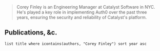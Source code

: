 >Corey Finley is an Engineering Manager at Catalyst Software in NYC. He's played a key role in implementing Auth0 over the past three years, ensuring the security and reliability of Catalyst's platform.

## Publications, &c.
```dataview
list title where icontains(authors, "Corey Finley") sort year asc
```
